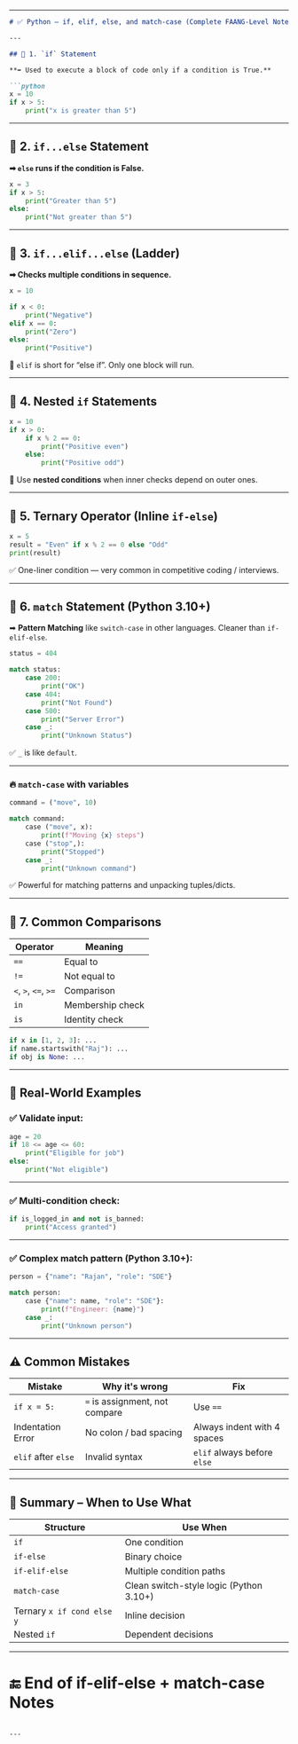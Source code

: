 

---

````markdown
# ✅ Python – if, elif, else, and match-case (Complete FAANG-Level Notes)

---

## 🔹 1. `if` Statement

**➡ Used to execute a block of code only if a condition is True.**

```python
x = 10
if x > 5:
    print("x is greater than 5")
````

---

## 🔹 2. `if...else` Statement

**➡ `else` runs if the condition is False.**

```python
x = 3
if x > 5:
    print("Greater than 5")
else:
    print("Not greater than 5")
```

---

## 🔹 3. `if...elif...else` (Ladder)

**➡ Checks multiple conditions in sequence.**

```python
x = 10

if x < 0:
    print("Negative")
elif x == 0:
    print("Zero")
else:
    print("Positive")
```

📌 `elif` is short for “else if”. Only one block will run.

---

## 🔹 4. Nested `if` Statements

```python
x = 10
if x > 0:
    if x % 2 == 0:
        print("Positive even")
    else:
        print("Positive odd")
```

📌 Use **nested conditions** when inner checks depend on outer ones.

---

## 🔹 5. Ternary Operator (Inline `if-else`)

```python
x = 5
result = "Even" if x % 2 == 0 else "Odd"
print(result)
```

✅ One-liner condition — very common in competitive coding / interviews.

---

## 🔹 6. `match` Statement (Python 3.10+)

➡ **Pattern Matching** like `switch-case` in other languages. Cleaner than `if-elif-else`.

```python
status = 404

match status:
    case 200:
        print("OK")
    case 404:
        print("Not Found")
    case 500:
        print("Server Error")
    case _:
        print("Unknown Status")
```

✅ `_` is like `default`.

---

### 🔥 `match-case` with variables

```python
command = ("move", 10)

match command:
    case ("move", x):
        print(f"Moving {x} steps")
    case ("stop",):
        print("Stopped")
    case _:
        print("Unknown command")
```

✅ Powerful for matching patterns and unpacking tuples/dicts.

---

## 🔹 7. Common Comparisons

| Operator             | Meaning          |
| -------------------- | ---------------- |
| `==`                 | Equal to         |
| `!=`                 | Not equal to     |
| `<`, `>`, `<=`, `>=` | Comparison       |
| `in`                 | Membership check |
| `is`                 | Identity check   |

```python
if x in [1, 2, 3]: ...
if name.startswith("Raj"): ...
if obj is None: ...
```

---

## 🔹 Real-World Examples

### ✅ Validate input:

```python
age = 20
if 18 <= age <= 60:
    print("Eligible for job")
else:
    print("Not eligible")
```

---

### ✅ Multi-condition check:

```python
if is_logged_in and not is_banned:
    print("Access granted")
```

---

### ✅ Complex match pattern (Python 3.10+):

```python
person = {"name": "Rajan", "role": "SDE"}

match person:
    case {"name": name, "role": "SDE"}:
        print(f"Engineer: {name}")
    case _:
        print("Unknown person")
```

---

## ⚠️ Common Mistakes

| Mistake             | Why it's wrong                 | Fix                         |
| ------------------- | ------------------------------ | --------------------------- |
| `if x = 5:`         | `=` is assignment, not compare | Use `==`                    |
| Indentation Error   | No colon / bad spacing         | Always indent with 4 spaces |
| `elif` after `else` | Invalid syntax                 | `elif` always before `else` |

---

## 🔹 Summary – When to Use What

| Structure                  | Use When                                |
| -------------------------- | --------------------------------------- |
| `if`                       | One condition                           |
| `if-else`                  | Binary choice                           |
| `if-elif-else`             | Multiple condition paths                |
| `match-case`               | Clean switch-style logic (Python 3.10+) |
| Ternary `x if cond else y` | Inline decision                         |
| Nested `if`                | Dependent decisions                     |

---

# 🔚 End of if-elif-else + match-case Notes

```

---



```

